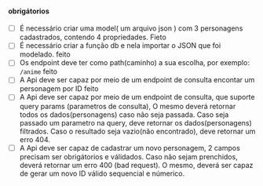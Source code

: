 #### obrigátorios

- [ ] É necessário criar uma model( um arquivo json ) com 3 personagens cadastrados, contendo 4 propriedades. Fieto
- [ ] É necessário criar a função db e nela importar o JSON que foi modelado. feito
- [ ] Os endpoint deve ter como path(caminho) a sua escolha, por exemplo: `/anime` feito
- [ ] A Api deve ser capaz por meio de um endpoint de consulta encontar um personagem por ID feito
- [ ] A Api deve ser capaz por meio de um endpoint de consulta, que suporte query params (parametros de consulta), O mesmo deverá retornar todos os dados(personagens) caso não seja passada. Caso seja passado um parametro na query, deve retornar os dados(personagens) filtrados. Caso o resultado seja vazio(não encontrado), deve retornar um erro 404.
- [ ] A Api deve ser capaz de cadastrar um novo personagem, 2 campos precisam ser obrigátorios e válidados. Caso não sejam prenchidos, deverá retornar um erro 400 (bad request). O mesmo, deverá ser capaz de gerar um novo ID válido sequencial e númerico.
